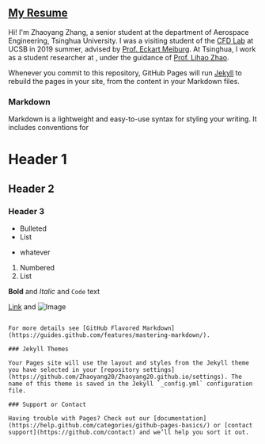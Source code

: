 ## [My Resume](https://github.com/Zhaoyang20/Zhaoyang20.github.io/blob/master/CV_ZhaoyangZhang_Tsinghua.pdf)

Hi! I'm Zhaoyang Zhang, a senior student at the department of Aerospace Engineering, Tsinghua University. I was a visiting student of the [CFD Lab](https://sites.google.com/site/ucsbcfdlab/home/) at UCSB in 2019 summer, advised by [Prof. Eckart Meiburg](https://me.ucsb.edu/people/eckart-meiburg). At Tsinghua, I work as a student researcher at , under the guidance of [Prof. Lihao Zhao](https://www.tsinghua.edu.cn/publish/hyen/1694/2016/20160906105643145637551/20160906105643145637551_.html).

Whenever you commit to this repository, GitHub Pages will run [Jekyll](https://jekyllrb.com/) to rebuild the pages in your site, from the content in your Markdown files.

### Markdown

Markdown is a lightweight and easy-to-use syntax for styling your writing. It includes conventions for


# Header 1
## Header 2
### Header 3

- Bulleted
- List
* whatever
1. Numbered
2. List

**Bold** and _Italic_ and `Code` text

[Link](url) and ![Image](src)
```

For more details see [GitHub Flavored Markdown](https://guides.github.com/features/mastering-markdown/).

### Jekyll Themes

Your Pages site will use the layout and styles from the Jekyll theme you have selected in your [repository settings](https://github.com/Zhaoyang20/Zhaoyang20.github.io/settings). The name of this theme is saved in the Jekyll `_config.yml` configuration file.

### Support or Contact

Having trouble with Pages? Check out our [documentation](https://help.github.com/categories/github-pages-basics/) or [contact support](https://github.com/contact) and we’ll help you sort it out.
